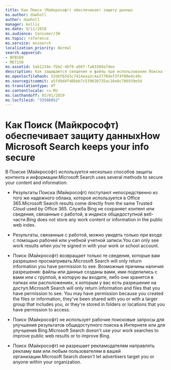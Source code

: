 ```yaml
---
title: Как Поиск (Майкрософт) обеспечивает защиту данных
ms.author: dawholl
author: dawholl
manager: kellis
ms.date: 9/11/2018
ms.audience: Consumer/IW
ms.topic: reference
ms.service: mssearch
localization_priority: Normal
search.appverid:
- BFB160
- MET150
ms.assetid: 5ab1234e-fbb2-4bf9-a907-fa83389a7dee
description: Как защищаются сведения и файлы при использовании Поиска (Майкрософт)
ms.openlocfilehash: 52dbf65d3c7414eaa2c4a3770def3f4f00edc40c
ms.sourcegitcommit: a5fd9d4f46bbb7c539630735ac16e0c786939e5d
ms.translationtype: HT
ms.contentlocale: ru-RU
ms.lasthandoff: 05/01/2019
ms.locfileid: "33508852"
---
```

# <a name="how-microsoft-search-keeps-your-info-secure"></a><span data-ttu-id="430f1-103">Как Поиск (Майкрософт) обеспечивает защиту данных</span><span class="sxs-lookup"><span data-stu-id="430f1-103">How Microsoft Search keeps your info secure</span></span>

<span data-ttu-id="430f1-104">В Поиске (Майкрософт) используется несколько способов защиты контента и информации:</span><span class="sxs-lookup"><span data-stu-id="430f1-104">Microsoft Search uses several methods to secure your content and information:</span></span>
  
- <span data-ttu-id="430f1-105">Результаты Поиска (Майкрософт) поступают непосредственно из того же надежного облака, которое используется в Office 365.</span><span class="sxs-lookup"><span data-stu-id="430f1-105">Microsoft Search results come directly from the same Trusted Cloud used by Office 365.</span></span> <span data-ttu-id="430f1-106">Служба Bing не сохраняет контент или сведения, связанные с работой, в индексе общедоступной веб-части.</span><span class="sxs-lookup"><span data-stu-id="430f1-106">Bing does not store any work content or information in the public web index.</span></span>
    
- <span data-ttu-id="430f1-107">Результаты, связанные с работой, можно увидеть только при входе с помощью рабочей или учебной учетной записи.</span><span class="sxs-lookup"><span data-stu-id="430f1-107">You can only see work results when you're signed in with your work or school account.</span></span>
    
- <span data-ttu-id="430f1-108">Поиск (Майкрософт) возвращает только те сведения, которые вам разрешено просматривать.</span><span class="sxs-lookup"><span data-stu-id="430f1-108">Microsoft Search will only return information you have permission to see.</span></span> <span data-ttu-id="430f1-109">Возможные причины наличия разрешения: файлы или данные созданы вами, ими поделились с вами или с группой, в которую вы входите, либо они хранятся в папках или расположениях, к которым у вас есть разрешение на доступ.</span><span class="sxs-lookup"><span data-stu-id="430f1-109">Microsoft Search will only return information and files that you have permission to see. You may have permission because you created the files or information, they've been shared with you or with a larger group that includes you, or they're stored in folders or locations that you have permission to access.</span></span>
    
- <span data-ttu-id="430f1-110">Поиск (Майкрософт) не использует рабочие поисковые запросы для улучшения результатов общедоступного поиска в Интернете или для улучшения Bing.</span><span class="sxs-lookup"><span data-stu-id="430f1-110">Microsoft Search doesn't use your work searches to improve public web results or to improve Bing.</span></span>
    
- <span data-ttu-id="430f1-111">Поиск (Майкрософт) не разрешает рекламодателям направлять рекламу вам или любым пользователям в вашей организации.</span><span class="sxs-lookup"><span data-stu-id="430f1-111">Microsoft Search doesn't let advertisers target you or anyone within your organization.</span></span>

  

